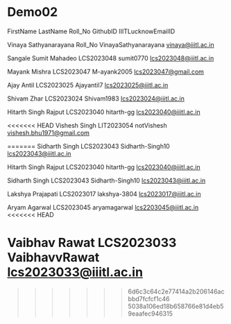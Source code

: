 # Demo02

FirstName LastName Roll_No GithubID IIITLucknowEmailID

Vinaya Sathyanarayana Roll_No VinayaSathyanarayana vinaya@iiitl.ac.in 

Sangale Sumit Mahadeo  LCS2023048  sumit0770       lcs2023048@iiitl.ac.in

Mayank Mishra LCS2023047 M-ayank2005 lcs2023047@gmail.com

Ajay Antil LCS2023025 Ajayantil7 lcs2023025@iiitl.ac.in

Shivam Zhar LCS2023024 Shivam1983 lcs2023024@iiitl.ac.in

Hitarth Singh Rajput LCS2023040 hitarth-gg lcs2023040@iiitl.ac.in

<<<<<<< HEAD
Vishesh Singh LIT2023054 notVishesh vishesh.bhu1971@gmail.com

=======
Sidharth Singh LCS2023043 Sidharth-Singh10  lcs2023043@iiitl.ac.in


Hitarth Singh Rajput LCS2023040 hitarth-gg lcs2023040@iiitl.ac.in

Sidharth Singh LCS2023043 Sidharth-Singh10  lcs2023043@iiitl.ac.in

Lakshya Prajapati LCS2023017 lakshya-3804 lcs2023017@iiitl.ac.in

Aryam Agarwal LCS2023045 aryamagarwal lcs2203045@iiitl.ac.in
<<<<<<< HEAD

Vaibhav Rawat LCS2023033 VaibhavvRawat lcs2023033@iiitl.ac.in
=======
>>>>>>> 6d6c3c64c2e77414a2b206146acbbd7fcfcf1c46
>>>>>>> 5038a106ed18b658766e81d4eb59eaafec946315
